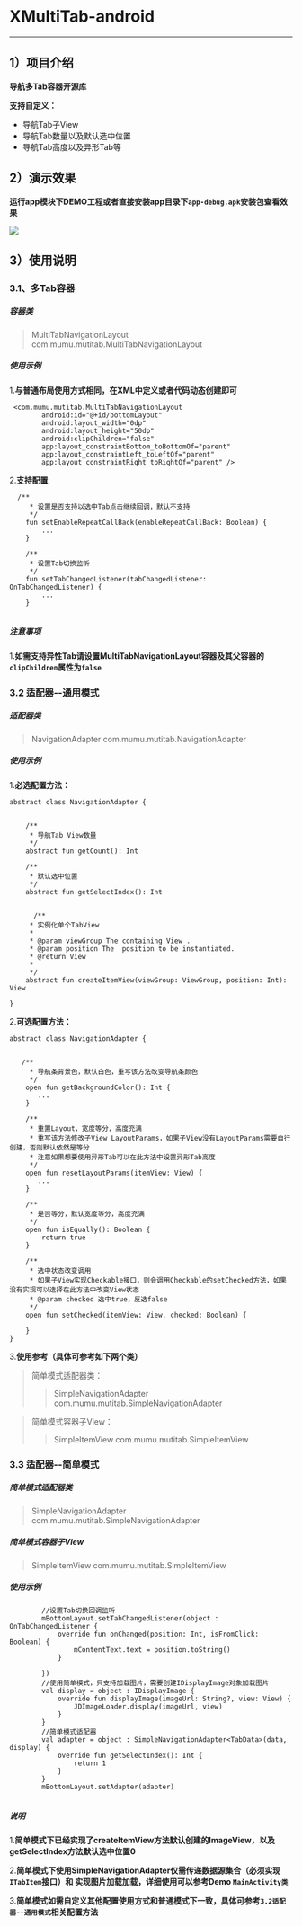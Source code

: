 # XMultiTab-android

---

## 1）项目介绍

**导航多Tab容器开源库**

**支持自定义：**

- 导航Tab子View 
- 导航Tab数量以及默认选中位置  
- 导航Tab高度以及异形Tab等

## 2）演示效果

**运行app模块下DEMO工程或者直接安装app目录下`app-debug.apk`安装包查看效果**

![](https://img13.360buyimg.com/imagetools/jfs/t1/190090/26/28199/565488/6322d2eaE2b0dfeb3/f7494a797c4fc184.gif)

## 3）使用说明

### 3.1、多Tab容器

##### 容器类
> MultiTabNavigationLayout   com.mumu.mutitab.MultiTabNavigationLayout

##### 使用示例

1.**与普通布局使用方式相同，在XML中定义或者代码动态创建即可**
```
 <com.mumu.mutitab.MultiTabNavigationLayout
        android:id="@+id/bottomLayout"
        android:layout_width="0dp"
        android:layout_height="50dp"
        android:clipChildren="false"
        app:layout_constraintBottom_toBottomOf="parent"
        app:layout_constraintLeft_toLeftOf="parent"
        app:layout_constraintRight_toRightOf="parent" />
```

2.**支持配置**
```
  /**
     * 设置是否支持以选中Tab点击继续回调，默认不支持
     */
    fun setEnableRepeatCallBack(enableRepeatCallBack: Boolean) {
        ...
    }

    /**
     * 设置Tab切换监听
     */
    fun setTabChangedListener(tabChangedListener: OnTabChangedListener) {
        ...
    }
        
```

##### 注意事项
1.**如需支持异性Tab请设置MultiTabNavigationLayout容器及其父容器的`clipChildren`属性为`false`**

### 3.2 适配器--通用模式

##### 适配器类
> NavigationAdapter   com.mumu.mutitab.NavigationAdapter

##### 使用示例
1.**必选配置方法：**
```
abstract class NavigationAdapter {


    /**
     * 导航Tab View数量
     */
    abstract fun getCount(): Int

    /**
     * 默认选中位置
     */
    abstract fun getSelectIndex(): Int
    
    
      /**
     * 实例化单个TabView
     *
     * @param viewGroup The containing View .
     * @param position The  position to be instantiated.
     * @return View
     *
     */
    abstract fun createItemView(viewGroup: ViewGroup, position: Int): View    
    
}
```
2.**可选配置方法：**
```
abstract class NavigationAdapter {


   /**
     * 导航条背景色，默认白色，重写该方法改变导航条颜色
     */
    open fun getBackgroundColor(): Int {
       ...
    }

    /**
     * 重置Layout，宽度等分，高度充满
     * 重写该方法修改子View LayoutParams，如果子View没有LayoutParams需要自行创建，否则默认依然是等分
     * 注意如果想要使用异形Tab可以在此方法中设置异形Tab高度
     */
    open fun resetLayoutParams(itemView: View) {
       ...
    }

    /**
     * 是否等分，默认宽度等分，高度充满
     */
    open fun isEqually(): Boolean {
        return true
    }
    
    /**
     * 选中状态改变调用
     * 如果子View实现Checkable接口，则会调用Checkable的setChecked方法，如果没有实现可以选择在此方法中改变View状态
     * @param checked 选中true，反选false
     */
    open fun setChecked(itemView: View, checked: Boolean) {

    }
}
```

3.**使用参考（具体可参考如下两个类）**

> 简单模式适配器类：
>> SimpleNavigationAdapter   com.mumu.mutitab.SimpleNavigationAdapter

> 简单模式容器子View：
>> SimpleItemView   com.mumu.mutitab.SimpleItemView

### 3.3 适配器--简单模式

##### 简单模式适配器类
> SimpleNavigationAdapter   com.mumu.mutitab.SimpleNavigationAdapter

##### 简单模式容器子View
> SimpleItemView   com.mumu.mutitab.SimpleItemView

##### 使用示例

```
        //设置Tab切换回调监听
        mBottomLayout.setTabChangedListener(object : OnTabChangedListener {
            override fun onChanged(position: Int, isFromClick: Boolean) {
                mContentText.text = position.toString()
            }

        })
        //使用简单模式，只支持加载图片，需要创建IDisplayImage对象加载图片
        val display = object : IDisplayImage {
            override fun displayImage(imageUrl: String?, view: View) {
                JDImageLoader.display(imageUrl, view)
            }
        }
        //简单模式适配器
        val adapter = object : SimpleNavigationAdapter<TabData>(data, display) {
            override fun getSelectIndex(): Int {
                return 1
            }
        }
        mBottomLayout.setAdapter(adapter)
       
```
##### 说明

1.**简单模式下已经实现了createItemView方法默认创建的ImageView，以及getSelectIndex方法默认选中位置0**

2.**简单模式下使用SimpleNavigationAdapter仅需传递数据源集合（必须实现`ITabItem`接口）和 实现图片加载加载，详细使用可以参考Demo `MainActivity类`**

3.**简单模式如需自定义其他配置使用方式和普通模式下一致，具体可参考`3.2适配器--通用模式`相关配置方法**







